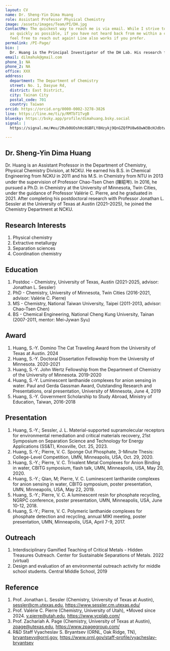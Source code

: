 ```yaml
---
layout: CV
name: Dr. Sheng-Yin Dima Huang
role: Assistant Professor Physical Chemistry
image: /assets/images/Team/PI/DH.jpg
ContactMe: The quickest way to reach me is via email. While I strive to respond
  as quickly as possible, if you have not heard back from me within a couple of hours,
  feel free to reach out again! Line also works if you prefer.
permalink: /PI-Page/
bio: |
  Dr. Huang is the Principal Investigator of the DH Lab. His research focuses on X, Y, and Z.
email: dilmahuk@gmail.com
phone_1: NA
phone_2: NA
office: XXX
address:
  department: The Department of Chemistry
  street: No. 1, Dasyue Rd,
  district: East District,
  city: Tainan City
  postal_code: 701
  country: Taiwan
orcid: https://orcid.org/0000-0002-3278-3826
line: https://line.me/ti/p/RMTbT1TvgB
bluesky: https://bsky.app/profile/dimahuang.bsky.social
signal: |
  https://signal.me/#eu/2Rvb0UOshHc8GBFLY8Hzykj9QnGZQfPU8w6OwW3BcHJdbtwiKXVOMYMsrqyuI_Ow

---
```

<div class="align-left">
<h2>Dr. Sheng-Yin Dima Huang</h2>
</div>
Dr. Huang is an Assistant Professor in the Department of Chemistry,
Physical Chemistry Division, at NCKU. He earned his B.S. in Chemical Engineering
from NCKU in 2011 and his M.S. in Chemistry from NTU in 2013 under the
supervision of Professor Chao-Tsen Chen (陳昭岑). In 2016, he pursued a Ph.D.
in Chemistry at the University of Minnesota, Twin Cities, under the guidance
of Professor Valérie C. Pierre, and he graduated in 2021. After completing his
postdoctoral research with Professor Jonathan L. Sessler at the University of
Texas at Austin (2021–2025), he joined the Chemistry Department at NCKU.

## Research Interests

1. Physical chemistry
2. Extractive metallurgy
3. Separation sciences
4. Coordination chemistry

## Education

1. Postdoc - Chemistry, University of Texas, Austin (2021-2025, advisor: Jonathan L. Sessler)
2. PhD - Chemistry, University of Minnesota, Twin Cities (2016-2021, advisor: Valérie C. Pierre)
3. MS - Chemistry, National Taiwan University, Taipei (2011-2013, advisor: Chao-Tsen Chen)
4. BS - Chemical Engineering, National Cheng Kung University, Tainan (2007-2011, mentor: Mei-Jywan Syu)

## Award

1. Huang, S.-Y. Domino The Cat Traveling Award from the University of Texas at Austin. 2024
2. Huang, S.-Y. Doctoral Dissertation Fellowship from the University of Minnesota. 2020-2021
3. Huang, S.-Y. John Wertz Fellowship from the Department of Chemistry of the University of Minnesota. 2019-2020
4. Huang, S.-Y. Luminescent lanthanide complexes for anion sensing in water. Paul and Gerda Gassman Award, Outstanding Research and Presentations, oral presentation, University of Minnesota, June 4, 2019
5. Huang, S.-Y. Government Scholarship to Study Abroad, Ministry of Education, Taiwan, 2016-2018

## Presentation

1. Huang, S.-Y.; Sessler, J. L. Material-supported supramolecular receptors for environmental remediation and critical materials recovery, 21st Symposium on Separation Science and Technology for Energy Applications (SS&T), Knoxville, Oct. 25, 2023.
2. Huang, S.-Y.; Pierre, V. C. Sponge Out Phosphate, 3-Minute Thesis: College-Level Competition, UMN, Minneapolis, USA, Oct. 29, 2020.
3. Huang, S.-Y.; Pierre, V. C. Trivalent Metal Complexes for Anion Binding in water, CBITG symposium, flash talk, UMN, Minneapolis, USA, May 20, 2020.
4. Huang, S.-Y.; Qian, M; Pierre, V. C. Luminescent lanthanide complexes for anion sensing in water, CBITG symposium, poster presentation, UMN, Minneapolis, USA, May 22, 2019.
5. Huang, S.-Y.; Pierre, V. C. A luminescent resin for phosphate recycling, NGRPC conference, poster presentation, UMN, Minneapolis, USA, June 10-12, 2018.
6. Huang, S.-Y.; Pierre, V. C. Polymeric lanthanide complexes for phosphate detection and recycling, annual MIKI meeting, poster presentation, UMN, Minneapolis, USA, April 7-9, 2017.

## Outreach

1. Interdisciplinary Gamified Teaching of Critical Metals - Hidden Treasures Outreach. Center for Sustainable Separations of Metals. 2022 (virtual)
2. Design and evaluation of an environmental outreach activity for middle school students. Central Middle School, 2019

## Reference

1. Prof. Jonathan L. Sessler (Chemistry, University of Texas at Austin), sessler@cm.utexas.edu, https://www.sessler.cm.utexas.edu/
2. Prof. Valérie C. Pierre (Chemistry, University of Utah), *Moved since 2024. v.pierre@utah.edu, https://www.vcplab.com/
3. Prof. Zachariah A. Page (Chemistry, University of Texas at Austin), zpage@utexas.edu, https://www.zpagegroup.com/
4. R&D Staff Vyacheslav S. Bryantsev (ORNL, Oak Ridge, TN), bryantsevv@ornl.gov, https://www.ornl.gov/staff-profile/vyacheslav-bryantsev


